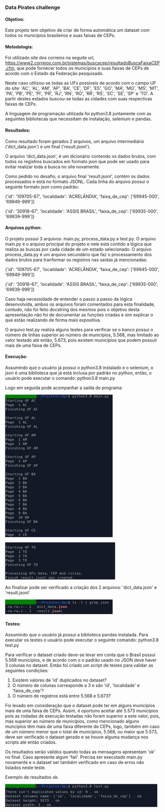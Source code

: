 ### Data Pirates challenge

#### Objetivo:

Este projeto tem objetivo de criar de forma automática um dataset com todos os municípios brasileiros e suas faixas de CEPs.


#### Metodologia:

Foi utilizado site dos correios na seguite url, https://www2.correios.com.br/sistemas/buscacep/resultadoBuscaFaixaCEP.cfm, que pode fornecer todos os municípios e suas faixas de CEPs de acordo com o Estado da Federação pesquisado.

Neste caso utilizou-se todas as UFs possíveis de acordo com o campo UF do site: 'AC', 'AL', 'AM', 'AP', 'BA', 'CE', 'DF', 'ES', 'GO', 'MA', 'MG', 'MS', 'MT', 'PA', 'PB', 'PE', 'PI', 'PR', 'RJ', 'RN', 'RO', 'RR', 'RS', 'SC', 'SE', 'SP' e 'TO'. 
A partir destes estados buscou-se todas as cidades com suas respectivas faixas de CEPs.

A linguagem de programação utilizada foi python3.8 juntamente com as seguintes bibliotecas que necessitam de instalação, selenium e pandas.


#### Resultados:

Como resultado foram gerados 2 arquivos, um arquivo intermediário ('dict_data.json') e um final ('result.jsonl').

O arquivo 'dict_data.json', é um dicionário contendo os dados brutos, com todos os registros buscados em formato json que pode ser usado para evitar realizar toda a busca no site novamente.

Como pedido no desafio, o arquivo final 'result.jsonl', contém os dados processados e está no formato JSONL. Cada linha do arquivo possui o seguinte formato json como padrão:

{'id': '109705-67', 'localidade': 'ACRELÂNDIA', 'faixa_de_cep': ['69945-000', '69949-999']}

{'id': '30918-67', 'localidade': 'ASSIS BRASIL', 'faixa_de_cep': ['69935-000', '69939-999']}

#### Arquivos python:

O projeto possui 3 arquivos: main.py, process_data.py e test.py.
O arquivo main.py é o arquivo principal do projeto e nele está contido a lógica que realiza as buscas por cada cidade de um estado selecionado.
O arquivo process_data.py é um arquivo secundário que faz o processamento dos dados brutos para tranformar os registros nas saídas já mencionadas:

{'id': '109705-67', 'localidade': 'ACRELÂNDIA', 'faixa_de_cep': ['69945-000', '69949-999']}

{'id': '30918-67', 'localidade': 'ASSIS BRASIL', 'faixa_de_cep': ['69935-000', '69939-999']}

Caso haja necessidade de entender o passo a passo da lógica desenvolvida, ambos os arquivos foram comentados para esta finalidade, contudo, não foi feito docstring dos mesmos pois o objetivo desta apresentação não foi de documentar as funções criadas e sim explicar o que estão realizando de forma mais expositiva.

O arquivo test.py realiza alguns testes para verificar se o banco possui o número de linhas superior ao número de municípios, 5.568, mas limitado ao valor testado até então, 5.673, pois existem municípios que podem possuir mais de uma faixa de CEPs.


#### Execução:

Assumindo que o usuário já possui o python3.8 instalado e o selenium, o json é uma biblioteca que já está inclusa por padrão no python, então, o usuário pode executar o comando:
python3.8 main.py

Logo em seguida pode acompanhar a saída do programa:

![inicio.png <](https://github.com/davidkviana/dpc/blob/master/inicio.png)

![fim.png <](https://github.com/davidkviana/dpc/blob/master/fim.png)



Ao finalizar pode ser verificado a criação dos 2 arquivos: 'dict_data.json' e 'result.jsonl'

![results.png <](https://github.com/davidkviana/dpc/blob/master/results.png)

#### Testes:

Assumindo que o usuário já possui a biblioteca pandas instalada.
Para executar os testes o usuário pode executar o seguinte comando: 
python3.8 test.py

Para verificar o dataset criado deve-se levar em conta que o Brasil possui 5.568 municípios, e de acordo com o o padrão usado no JSON deve haver 3 colunas no dataset. Então foi criado um script de testes para validar as seguintes condições:


1. Existem valores de 'id' duplicados no dataset?
2. O número de colunas corresponde a 3 e são 'id', 'localidade' e 'faixa_de_cep'?
3. O número de registros está entre 5.568 e 5.673?


Foi levado em consideração que o dataset pode ter em alguns municípios mais de uma faixa de CEPs. Assim, é oportuno aceitar até 5.573 municipios pois as rodadas de execução testadas não foram superior a este valor, pois, mas superior ao número de municípios, como mencionado alguns muncípios têm mais de uma faixa diferente de CEPs, logo, também em caso de um número menor que o total de municípios, 5.568, ou maior que 5.573, deve ser verificado o dataset gerado e se houve alguma mudança nos scripts até então criados.

Os resultados serão válidos quando todas as mensagens apresentam 'ok' no final. Caso apresente algum 'fail'. Precisa ser executado main.py novamente e o dataset ser também verificado em caso de erros não listados neste teste.

Exemplo de resultados ok.

![test.png <](https://github.com/davidkviana/dpc/blob/master/test.png)


